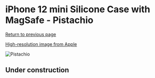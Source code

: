 # iPhone 12 mini Silicone Case with MagSafe - Pistachio

[Return to previous page](/iphone_12)

[High-resolution image from Apple](https://store.storeimages.cdn-apple.com/8756/as-images.apple.com/is/MJYV3?wid=4500&hei=4500&fmt=png)

<div style="width: 512px"><img src="/almost_uncompressed/MJYV3.webp" alt="Pistachio"></div>

## Under construction
